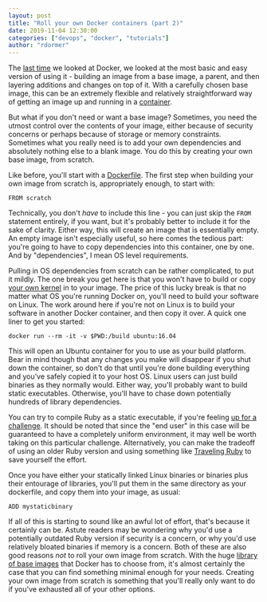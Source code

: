 ```yaml
---
layout: post
title: "Roll your own Docker containers (part 2)"
date: 2019-11-04 12:30:00
categories: ["devops", "docker", "tutorials"]
author: "rdormer"
---
```


The [last time](https://www.ombulabs.com/blog/devops/docker/tutorials/docker-containers-pt-1.html) we looked at Docker, we looked at the most basic and easy version of using it - building an image from a base image, a parent, and then layering additions and changes on top of it.  With a carefully chosen base image, this can be an extremely flexible and relatively straightforward way of getting an image up and running in a [container](https://www.docker.com/resources/what-container).

<!--more-->

But what if you don't need or want a base image?  Sometimes, you need the utmost control over the contents of your image, either because of security concerns or perhaps because of storage or memory constraints.  Sometimes what you really need is to add your own dependencies and absolutely nothing else to a blank image.  You do this by creating your own base image, from scratch.

Like before, you'll start with a [Dockerfile](https://docs.docker.com/develop/develop-images/dockerfile_best-practices/).  The first step when building your own image from scratch is, appropriately enough, to start with:

`FROM scratch`

Technically, you don't *have* to include this line - you can just skip the `FROM` statement entirely, if you want, but it's probably better to include it for the sake of clarity.  Either way, this will create an image that is essentially empty.  An empty image isn't especially useful, so here comes the tedious part: you're going to have to copy dependencies into this container, one by one.  And by "dependencies", I mean OS level requirements.  

Pulling in OS dependencies from scratch can be rather complicated, to put it mildly.  The one break you get here is that you won't have to build or copy [your own kernel](https://stackoverflow.com/questions/43383276/how-does-docker-run-a-linux-kernel-under-macos-host) in to your image.  The price of this lucky break is that no matter what OS you're running Docker on, you'll need to build your software on Linux.  The work around here if you're not on Linux is to build your software in another Docker container, and then copy it over.  A quick one liner to get you started:

`docker run --rm -it -v $PWD:/build ubuntu:16.04`

This will open an Ubuntu container for you to use as your build platform.  Bear in mind though that any changes you make will disappear if you shut down the container, so don't do that until you're done building everything and you've safely copied it to your host OS. Linux users can just build binaries as they normally would.  Either way, you'll probably want to build static executables. Otherwise, you'll have to chase down potentially hundreds of library dependencies.

You can try to compile Ruby as a static executable, if you're feeling [up for a challenge](https://github.com/phusion/traveling-ruby#why_precompiled_binary_difficult).  It should be noted that since the "end user" in this case will be guaranteed to have a completely uniform environment, it may well be worth taking on this particular challenge.  Alternatively, you can make the tradeoff of using an older Ruby version and using something like [Traveling Ruby](https://github.com/phusion/traveling-ruby) to save yourself the effort.

Once you have either your statically linked Linux binaries or binaries plus their entourage of libraries, you'll put them in the same directory as your dockerfile, and copy them into your image, as usual:

`ADD mystaticbinary`

If all of this is starting to sound like an awful lot of effort, that's because it certainly can be.  Astute readers may be wondering why you'd use a potentially outdated Ruby version if security is a concern, or why you'd use relatively bloated binaries if memory is a concern.  Both of these are also good reasons *not* to roll your own image from scratch. With the huge [library of base images](https://hub.docker.com/) that Docker has to choose from, it's almost certainly the case that you can find something minimal enough for your needs.  Creating your own image from scratch is something that you'll really only want to do if you've exhausted all of your other options.
